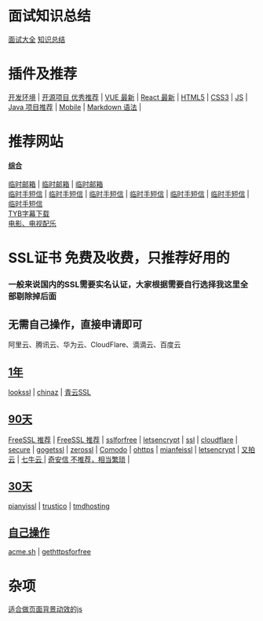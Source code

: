 # 面试知识总结
[面试大全](./Interview/README.md)
[知识总结](./Knowledge/README.md)

# 插件及推荐
[开发环境](./Document/DevelopTools.md) |
[开源项目 优秀推荐](./Document/Project.md) | 
[VUE 最新](./Document/JS.md) | 
[React 最新](./Document/JS.md) | 
[HTML5](./Document/HTML.md) | 
[CSS3](./Document/CSS.md) | 
[JS](./Document/JS.md) | 
[Java 项目推荐](./Document/Java.md) | 
[Mobile](./Document/Mobile.md) | 
[Markdown 语法](./Document/MarkDown.md) |

# 推荐网站
#### [综合](https://iyideng.vip/welfare/lookssl-com.html)
[临时邮箱](https://www.linshi-email.com/) |
[临时邮箱](https://temp-mail.org/) |
[临时邮箱](https://www.guerrillamail.com/) \
[临时手短信](https://www.storytrain.info/) |
[临时手短信](https://yunduanxin.net/) |
[临时手短信](https://www.supercloudsms.com/zh/) |
[临时手短信](https://www.yunjiema.top/zh/) |
[临时手短信](https://www.yunduanxin.xyz/zh/) |
[临时手短信](https://www.free-sms-receive.com/zh/) |
[临时手短信](https://www.sms-receive-online.com/) \
[TYB字幕下载](https://addyoutube.com/) \
[电影、电视配乐](https://www.tunefind.com/)

# SSL证书 免费及收费，只推荐好用的
### 一般来说国内的SSL需要实名认证，大家根据需要自行选择我这里全部剔除掉后面
## 无需自己操作，直接申请即可
阿里云、腾讯云、华为云、CloudFlare、滴滴云、百度云
## [1年]()
[lookssl](https://www.lookssl.com/) |
[chinaz](http://aq.chinaz.com/SSL) |
[青云SSL](https://www.qingcloud.com/pricing#/SSLCertificate)
## [90天]()
[FreeSSL 推荐](https://freessl.org/) |
[FreeSSL 推荐](https://freessl.cn/) |
[sslforfree](https://www.sslforfree.com/) |
[letsencrypt](https://letsencrypt.org/) |
[ssl](https://www.ssl.com/certificates/free/) |
[cloudflare](https://www.cloudflare.com/zh-cn/ssl/) |
[secure](https://secure.ssl.com/certificates/free/buy) |
[gogetssl](https://www.gogetssl.com/sslcerts/free-ssl/) |
[zerossl](https://zerossl.com/) |
[Comodo](https://www.sslchaoshi.com/ssl/brand/5) |
[ohttps](https://ohttps.com/) |
[mianfeissl](https://www.mianfeissl.com/) |
[letsencrypt](https://letsencrypt.osfipin.com/) |
[又拍云](https://www.upyun.com/products/ssl) |
[七牛云 ](https://www.qiniu.com/products/ssl) |
[奇安信 不推荐，相当繁琐](https://wangzhan.qianxin.com/) |
## [30天]()
[pianyissl](https://www.pianyissl.com/) |
[trustico](https://www.trustico.com.hk/dv/comodo/trial/free-comodo-trial-certificate.php) |
[tmdhosting](https://www.tmdhosting.com/ssl-certificates.html)
## [自己操作]()
[acme.sh](https://github.com/acmesh-official/acme.sh) |
[gethttpsforfree](https://gethttpsforfree.com/)

# 杂项
[适合做页面背景动效的js](http://paperjs.org/)
